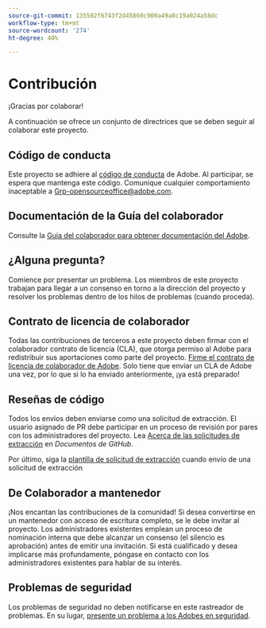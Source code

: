 ```yaml
---
source-git-commit: 135502f6743f2d45860c900a49a8c19a024a58dc
workflow-type: tm+mt
source-wordcount: '274'
ht-degree: 40%

---
```

# Contribución

¡Gracias por colaborar!

A continuación se ofrece un conjunto de directrices que se deben seguir al colaborar este proyecto.

## Código de conducta

Este proyecto se adhiere al [código de conducta](code-of-conduct.md) de Adobe. Al participar,
se espera que mantenga este código. Comunique cualquier comportamiento inaceptable a
[Grp-opensourceoffice@adobe.com](mailto:Grp-opensourceoffice@adobe.com).

## Documentación de la Guía del colaborador

Consulte la [Guía del colaborador para obtener documentación del Adobe](https://experienceleague.adobe.com/es_es/docs/contributor/contributor-guide/introduction).

## ¿Alguna pregunta?

Comience por presentar un problema. Los miembros de este proyecto trabajan para llegar
a un consenso en torno a la dirección del proyecto y resolver los problemas dentro de los hilos de problemas (cuando proceda).

## Contrato de licencia de colaborador

Todas las contribuciones de terceros a este proyecto deben firmar con el colaborador
contrato de licencia (CLA), que otorga permiso al Adobe para redistribuir sus aportaciones
como parte del proyecto. [Firme el contrato de licencia de colaborador de Adobe](https://opensource.adobe.com/cla.html). Solo
tiene que enviar un CLA de Adobe una vez, por lo que si lo ha enviado anteriormente,
¡ya está preparado!

## Reseñas de código

Todos los envíos deben enviarse como una solicitud de extracción. El usuario asignado de PR debe participar en un proceso de revisión por pares con los administradores del proyecto. Lea [Acerca de las solicitudes de extracción](https://docs.github.com/en/pull-requests/collaborating-with-pull-requests/proposing-changes-to-your-work-with-pull-requests/about-pull-requests) en _Documentos de GitHub_.

Por último, siga la [plantilla de solicitud de extracción](PULL_REQUEST_TEMPLATE.md) cuando
envío de una solicitud de extracción

## De Colaborador a mantenedor

¡Nos encantan las contribuciones de la comunidad! Si desea convertirse en un mantenedor con acceso de escritura completo, se le debe invitar al proyecto. Los administradores existentes emplean un proceso de nominación interna que debe alcanzar un consenso (el silencio es aprobación) antes de emitir una invitación. Si está cualificado y desea implicarse más profundamente, póngase en contacto con los administradores existentes para hablar de su interés.

## Problemas de seguridad

Los problemas de seguridad no deben notificarse en este rastreador de problemas. En su lugar, [presente un problema a los Adobes en seguridad](https://helpx.adobe.com/es/security/alertus.html).

